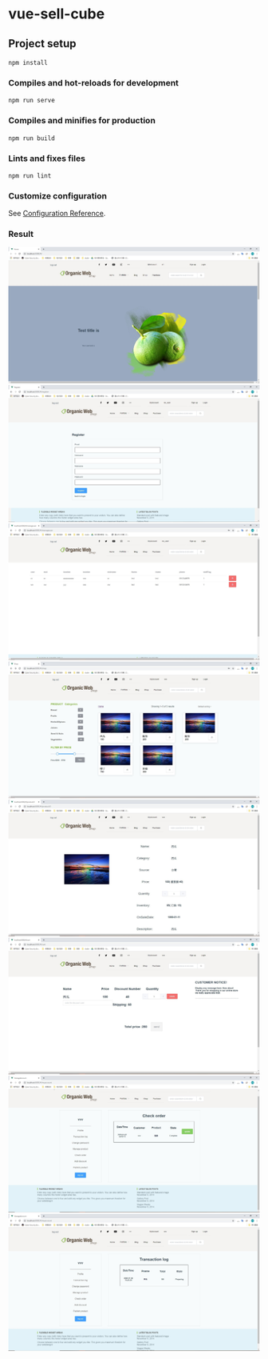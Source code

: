 # vue-sell-cube

## Project setup
```
npm install
```

### Compiles and hot-reloads for development
```
npm run serve
```

### Compiles and minifies for production
```
npm run build
```

### Lints and fixes files
```
npm run lint
```

### Customize configuration
See [Configuration Reference](https://cli.vuejs.org/config/).

### Result
![image](https://github.com/BoWeii/database-FE/blob/master/pic1.jpg)
![image](https://github.com/BoWeii/database-FE/blob/master/pic2.jpg)
![image](https://github.com/BoWeii/database-FE/blob/master/pic3.jpg)
![image](https://github.com/BoWeii/database-FE/blob/master/pic4.jpg)
![image](https://github.com/BoWeii/database-FE/blob/master/pic5.jpg)
![image](https://github.com/BoWeii/database-FE/blob/master/pic6.jpg)
![image](https://github.com/BoWeii/database-FE/blob/master/pic7.jpg)
![image](https://github.com/BoWeii/database-FE/blob/master/pic8.jpg)
